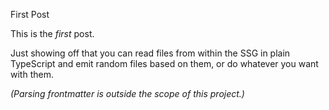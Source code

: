 First Post

This is the *first* post.

Just showing off that you can read files from within the SSG in plain TypeScript and emit random files based on them, or do whatever you want with them.

*(Parsing frontmatter is outside the scope of this project.)*

